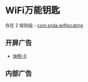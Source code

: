 # WiFi万能钥匙

存在 2 规则组 - [com.snda.wifilocating](/src/apps/com.snda.wifilocating.ts)

## 开屏广告

- [快照-0](https://gkd-kit.gitee.io/import/12472605)

## 内部广告
